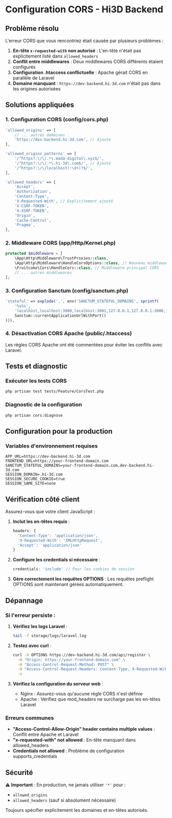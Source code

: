 # Configuration CORS - Hi3D Backend

## Problème résolu

L'erreur CORS que vous rencontriez était causée par plusieurs problèmes :

1. **En-tête `x-requested-with` non autorisé** : L'en-tête n'était pas explicitement listé dans `allowed_headers`
2. **Conflit entre middlewares** : Deux middlewares CORS différents étaient configurés
3. **Configuration .htaccess conflictuelle** : Apache gérait CORS en parallèle de Laravel
4. **Domaine manquant** : `https://dev-backend.hi-3d.com` n'était pas dans les origines autorisées

## Solutions appliquées

### 1. Configuration CORS (config/cors.php)

```php
'allowed_origins' => [
    // ... autres domaines
    'https://dev-backend.hi-3d.com', // Ajouté
],

'allowed_origins_patterns' => [
    '/^https?:\/\/.*\.mada-digital\.xyz$/',
    '/^https?:\/\/.*\.hi-3d\.com$/', // Ajouté
    '/^https?:\/\/localhost(:\d+)?$/',
],

'allowed_headers' => [
    'Accept',
    'Authorization',
    'Content-Type',
    'X-Requested-With', // Explicitement ajouté
    'X-CSRF-TOKEN',
    'X-XSRF-TOKEN',
    'Origin',
    'Cache-Control',
    'Pragma',
],
```

### 2. Middleware CORS (app/Http/Kernel.php)

```php
protected $middleware = [
    \App\Http\Middleware\TrustProxies::class,
    \App\Http\Middleware\HandleCorsOptions::class, // Nouveau middleware pour OPTIONS
    \Fruitcake\Cors\HandleCors::class, // Middleware principal CORS
    // ... autres middlewares
];
```

### 3. Configuration Sanctum (config/sanctum.php)

```php
'stateful' => explode(',', env('SANCTUM_STATEFUL_DOMAINS', sprintf(
    '%s%s',
    'localhost,localhost:3000,localhost:3001,127.0.0.1,127.0.0.1:3000,127.0.0.1:3001,127.0.0.1:8000,::1,hi3d.mada-digital.xyz,hi-3d.salon.mada-digital.xyz,backhi3d.mada-digital.xyz,dev-backend.hi-3d.com,dev2.mada-digital.xyz',
    Sanctum::currentApplicationUrlWithPort()
))),
```

### 4. Désactivation CORS Apache (public/.htaccess)

Les règles CORS Apache ont été commentées pour éviter les conflits avec Laravel.

## Tests et diagnostic

### Exécuter les tests CORS

```bash
php artisan test tests/Feature/CorsTest.php
```

### Diagnostic de la configuration

```bash
php artisan cors:diagnose
```

## Configuration pour la production

### Variables d'environnement requises

```env
APP_URL=https://dev-backend.hi-3d.com
FRONTEND_URL=https://your-frontend-domain.com
SANCTUM_STATEFUL_DOMAINS=your-frontend-domain.com,dev-backend.hi-3d.com
SESSION_DOMAIN=.hi-3d.com
SESSION_SECURE_COOKIE=true
SESSION_SAME_SITE=none
```

## Vérification côté client

Assurez-vous que votre client JavaScript :

1. **Inclut les en-têtes requis** :
   ```javascript
   headers: {
     'Content-Type': 'application/json',
     'X-Requested-With': 'XMLHttpRequest',
     'Accept': 'application/json'
   }
   ```

2. **Configure les credentials si nécessaire** :
   ```javascript
   credentials: 'include' // Pour les cookies de session
   ```

3. **Gère correctement les requêtes OPTIONS** :
   Les requêtes preflight OPTIONS sont maintenant gérées automatiquement.

## Dépannage

### Si l'erreur persiste :

1. **Vérifiez les logs Laravel** :
   ```bash
   tail -f storage/logs/laravel.log
   ```

2. **Testez avec curl** :
   ```bash
   curl -X OPTIONS https://dev-backend.hi-3d.com/api/register \
     -H "Origin: https://your-frontend-domain.com" \
     -H "Access-Control-Request-Method: POST" \
     -H "Access-Control-Request-Headers: Content-Type, X-Requested-With" \
     -v
   ```

3. **Vérifiez la configuration du serveur web** :
   - Nginx : Assurez-vous qu'aucune règle CORS n'est définie
   - Apache : Vérifiez que mod_headers ne surcharge pas les en-têtes Laravel

### Erreurs communes

- **"Access-Control-Allow-Origin" header contains multiple values** : Conflit entre Apache et Laravel
- **"x-requested-with" not allowed** : En-tête manquant dans allowed_headers
- **Credentials not allowed** : Problème de configuration supports_credentials

## Sécurité

⚠️ **Important** : En production, ne jamais utiliser `'*'` pour :
- `allowed_origins`
- `allowed_headers` (sauf si absolument nécessaire)

Toujours spécifier explicitement les domaines et en-têtes autorisés.

